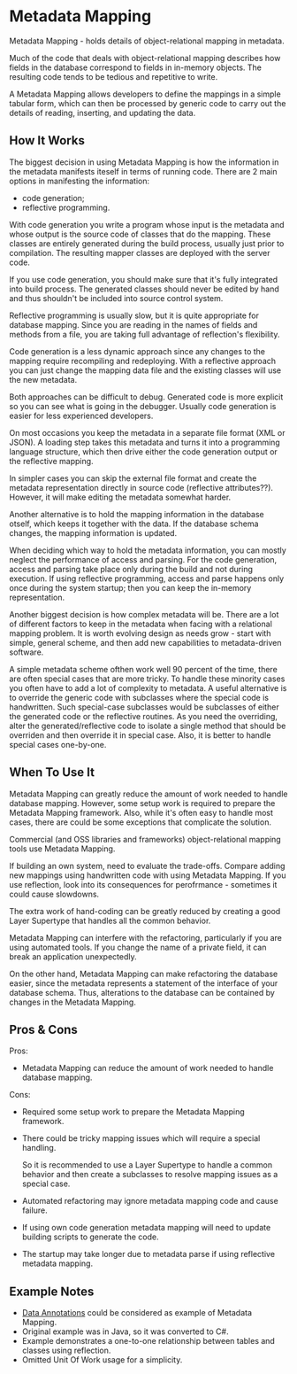 ﻿# Metadata Mapping

Metadata Mapping - holds details of object-relational mapping in metadata.

Much of the code that deals with object-relational mapping describes how fields
in the database correspond to fields in in-memory objects.
The resulting code tends to be tedious and repetitive to write.

A Metadata Mapping allows developers to define the mappings in a simple tabular form,
which can then be processed by generic code to carry out the details of
reading, inserting, and updating the data.

## How It Works

The biggest decision in using Metadata Mapping is how the information in the metadata
manifests iteself in terms of running code.
There are 2 main options in manifesting the information:

- code generation;
- reflective programming.

With code generation you write a program whose input is the metadata
and whose output is the source code of classes that do the mapping.
These classes are entirely generated during the build process, usually just prior to compilation.
The resulting mapper classes are deployed with the server code.

If you use code generation, you should make sure that it's fully integrated into build process.
The generated classes should never be edited by hand
and thus shouldn't be included into source control system.

Reflective programming is usually slow, but it is quite appropriate for database mapping.
Since you are reading in the names of fields and methods from a file,
you are taking full advantage of reflection's flexibility.

Code generation is a less dynamic approach since any changes to the mapping require recompiling
and redeploying.
With a reflective approach you can just change the mapping data file and the existing classes
will use the new metadata.

Both approaches can be difficult to debug.
Generated code is more explicit so you can see what is going in the debugger.
Usually code generation is easier for less experienced developers.

On most occasions you keep the metadata in a separate file format (XML or JSON).
A loading step takes this metadata and turns it into a programming language structure,
which then drive either the code generation output or the reflective mapping.

In simpler cases you can skip the external file format and
create the metadata representation directly in source code (reflective attributes??).
However, it will make editing the metadata somewhat harder.

Another alternative is to hold the mapping information in the database otself,
which keeps it together with the data.
If the database schema changes, the mapping information is updated.

When deciding which way to hold the metadata information,
you can mostly neglect the performance of access and parsing.
For the code generation, access and parsing take place only during the build
and not during execution.
If using reflective programming, access and parse happens only once during the system startup;
then you can keep the in-memory representation.

Another biggest decision is how complex metadata will be.
There are a lot of different factors to keep in the metadata
when facing with a relational mapping problem.
It is worth evolving design as needs grow - start with simple, general scheme,
and then add new capabilities to metadata-driven software.

A simple metadata scheme ofthen work well 90 percent of the time,
there are often special cases that are more tricky.
To handle these minority cases you often have to add a lot of complexity to metadata.
A useful alternative is to override the generic code
with subclasses where the special code is handwritten.
Such special-case subclasses would be subclasses of either the generated code or the reflective routines.
As you need the overriding, alter the generated/reflective code to isolate a single method
that should be overriden and then override it in special case.
Also, it is better to handle special cases one-by-one.

## When To Use It

Metadata Mapping can greatly reduce the amount of work needed to handle database mapping.
However, some setup work is required to prepare the Metadata Mapping framework.
Also, while it's often easy to handle most cases, there are could be some exceptions that
complicate the solution.

Commercial (and OSS libraries and frameworks) object-relational mapping tools use Metadata Mapping.

If building an own system, need to evaluate the trade-offs.
Compare adding new mappings using handwritten code with using Metadata Mapping.
If you use reflection, look into its consequences for perofrmance - sometimes it could cause slowdowns.

The extra work of hand-coding can be greatly reduced by creating a good Layer Supertype
that handles all the common behavior.

Metadata Mapping can interfere with the refactoring, particularly if you are using automated tools.
If you change the name of a private field, it can break an application unexpectedly.

On the other hand, Metadata Mapping can make refactoring the database easier, since
the metadata represents a statement of the interface of your database schema.
Thus, alterations to the database can be contained by changes in the Metadata Mapping.

## Pros & Cons

Pros:

- Metadata Mapping can reduce the amount of work needed to handle database mapping.

Cons:

- Required some setup work to prepare the Metadata Mapping framework.

- There could be tricky mapping issues which will require a special handling.

    So it is recommended to use a Layer Supertype to handle a common behavior and then
    create a subclasses to resolve mapping issues as a special case.

- Automated refactoring may ignore metadata mapping code and cause failure.

- If using own code generation metadata mapping will need to update building scripts to generate the code.

- The startup may take longer due to metadata parse if using reflective metadata mapping.

## Example Notes

- [Data Annotations](https://learn.microsoft.com/en-us/ef/core/modeling/entity-properties?tabs=data-annotations%2Cwith-nrt)
  could be considered as example of Metadata Mapping.
- Original example was in Java, so it was converted to C#.
- Example demonstrates a one-to-one relationship between tables and classes using reflection.
- Omitted Unit Of Work usage for a simplicity.